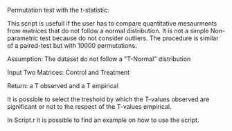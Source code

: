 Permutation test with the t-statistic:

This script is usefull if the user has to compare quantitative mesaurments from matrices that do not follow a normal distribution. It is not a simple Non-parametric test because do not consider outliers. The procedure is similar of a paired-test but with 10000 permutations. 

Assumption: The dataset do not follow a "T-Normal" distribution

Input Two Matrices: Control and Treatment

Return: a T observed and a T empirical

It is possible to select the treshold by which the T-values observed are significant or not to the respect of the T-values empirical. 

In Script.r it is possible to find an example on how to use the script.  
